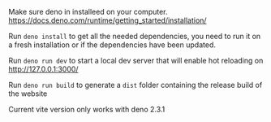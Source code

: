 Make sure deno in installeed on your computer.
https://docs.deno.com/runtime/getting_started/installation/

Run `deno install` to get all the needed dependencies, you need to run it on a fresh installation or if the dependencies have been updated.

Run `deno run dev` to start a local dev server that will enable hot reloading on http://127.0.0.1:3000/

Run `deno run build` to generate a `dist` folder containing the release build of the website

Current vite version only works with deno 2.3.1